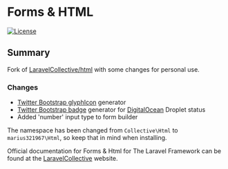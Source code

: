 # Forms & HTML

[![License](https://poser.pugx.org/LaravelCollective/html/license.svg)](https://packagist.org/packages/laravelcollective/html)

## Summary
Fork of [LaravelCollective/html](https://github.com/LaravelCollective/html) with some changes for personal use.

### Changes
- [Twitter Bootstrap glyphIcon](http://getbootstrap.com/components/#glyphicons) generator
- [Twitter Bootstrap badge](http://getbootstrap.com/components/#badges) generator for [DigitalOcean](digitalocean.com) Droplet status 
- Added 'number' input type to form builder

The namespace has been changed from `Collective\Html` to `marius321967\Html`, so keep that in mind when installing.

Official documentation for Forms & Html for The Laravel Framework can be found at the [LaravelCollective](http://laravelcollective.com) website.
